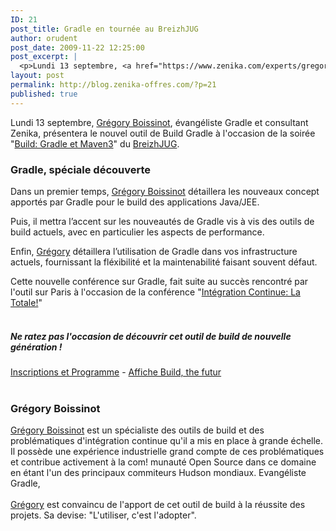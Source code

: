 ```yaml
---
ID: 21
post_title: Gradle en tournée au BreizhJUG
author: orudent
post_date: 2009-11-22 12:25:00
post_excerpt: |
  <p>Lundi 13 septembre, <a href="https://www.zenika.com/experts/gregory_boissinot">Grégory Boissinot</a>, évangéliste Gradle et consultant Zenika, présentera le nouvel outil de Build Gradle à l'occasion de la soirée "<a href="http://sites.google.com/a/breizhjug.org/home/">Build: Gradle et Maven3</a>" du <a href="http://sites.google.com/a/breizhjug.org/home/">BreizhJUG</a>.</p>
layout: post
permalink: http://blog.zenika-offres.com/?p=21
published: true
---
```

<p>Lundi 13 septembre, <a href="https://www.zenika.com/experts/gregory_boissinot">Grégory Boissinot</a>, évangéliste Gradle et consultant Zenika, présentera le nouvel outil de Build Gradle à l'occasion de la soirée "<a href="http://sites.google.com/a/breizhjug.org/home/">Build: Gradle et Maven3</a>" du <a href="http://sites.google.com/a/breizhjug.org/home/">BreizhJUG</a>.</p>
<!--more-->
<h3>Gradle, spéciale découverte</h3> <p>Dans un premier temps, <a href="https://www.zenika.com/experts/gregory_boissinot">Grégory Boissinot</a> détaillera les nouveaux concept apportés par Gradle pour le build des applications Java/JEE.</p> <p>Puis, il mettra l’accent sur les nouveautés de Gradle vis à vis des outils de build actuels, avec en particulier les aspects de performance.</p> <p>Enfin, <a href="https://www.zenika.com/experts/gregory_boissinot">Grégory</a> détaillera l’utilisation de Gradle dans vos infrastructure actuels, fournissant la fléxibilité et la maintenabilité faisant souvent défaut. <br /></p> <p>Cette nouvelle conférence sur Gradle, fait suite au succès rencontré par l'outil sur Paris à l'occasion de la conférence "<a href="https://www.zenika.com/conference/usine_logicielle/integration_continue_la_totale">Intégration Continue: La Totale!</a>" <br />
<br /></p> <h5>Ne ratez pas l'occasion de découvrir cet outil de build de nouvelle génération&nbsp;!</h5> <p><a href="http://sites.google.com/a/breizhjug.org/home/">Inscriptions et Programme</a>  -  <a href="/wp-content/uploads/2015/07/soiree_build.pdf">Affiche Build, the futur</a><br />
<br /></p> <h3>Grégory Boissinot</h3> <p><a href="https://www.zenika.com/experts/gregory_boissinot">Grégory Boissinot</a> est un spécialiste des outils de build et des problématiques d'intégration continue qu'il a mis en place à grande échelle. Il possède une expérience industrielle grand compte de ces problématiques et contribue activement à la com! munauté Open Source dans ce domaine en étant l'un des principaux commiteurs Hudson mondiaux. Evangéliste Gradle, <br /><br />
<a href="https://www.zenika.com/experts/gregory_boissinot">Grégory</a> est convaincu de l'apport de cet outil de build à la réussite des projets. Sa devise: "L'utiliser, c'est l'adopter". <br /></p>